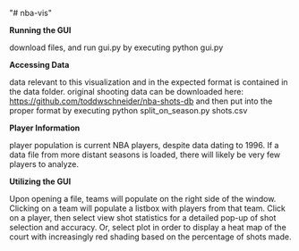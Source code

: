 "# nba-vis" 

<b> Running the GUI </b>

download files, and run gui.py by executing
python gui.py


<b> Accessing Data </b>

data relevant to this visualization and in the expected format is contained in the data folder.
original shooting data can be downloaded here: https://github.com/toddwschneider/nba-shots-db
and then put into the proper format by executing 
python split_on_season.py shots.csv


<b> Player Information </b>

player population is current NBA players, despite data dating to 1996. If a data file from more
distant seasons is loaded, there will likely be very few players to analyze.


<b> Utilizing the GUI </b>

Upon opening a file, teams will populate on the right side of the window. Clicking on a team will
populate a listbox with players from that team. Click on a player, then select view shot statistics
for a detailed pop-up of shot selection and accuracy. Or, select plot in order to display a heat map
of the court with increasingly red shading based on the percentage of shots made.

